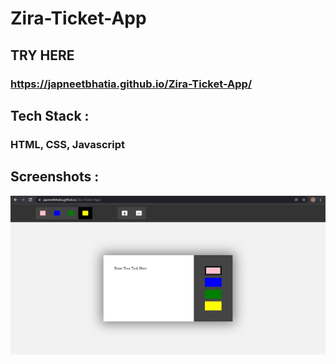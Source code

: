 # Zira-Ticket-App   

## TRY HERE 
### https://japneetbhatia.github.io/Zira-Ticket-App/


## Tech Stack : 
### HTML, CSS, Javascript

## Screenshots : 


![Display](https://github.com/japneetbhatia/Zira-Ticket-App/blob/master/ZT.JPG)

